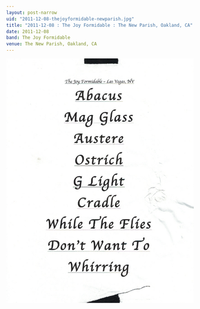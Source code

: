 ```yaml
---
layout: post-narrow
uid: "2011-12-08-thejoyformidable-newparish.jpg"
title: "2011-12-08 : The Joy Formidable : The New Parish, Oakland, CA"
date: 2011-12-08
band: The Joy Formidable
venue: The New Parish, Oakland, CA
---
```


<div class="showcase">
  <img src="/img/2011/12/20111208-TheJoyFormidable-NewParish.jpg" alt="2011-12-08-thejoyformidable-newparish.jpg">
</div>
